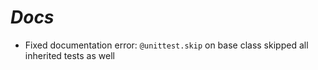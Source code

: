 # ***Docs***

- Fixed documentation error: `@unittest.skip` on base class skipped all inherited tests as well
